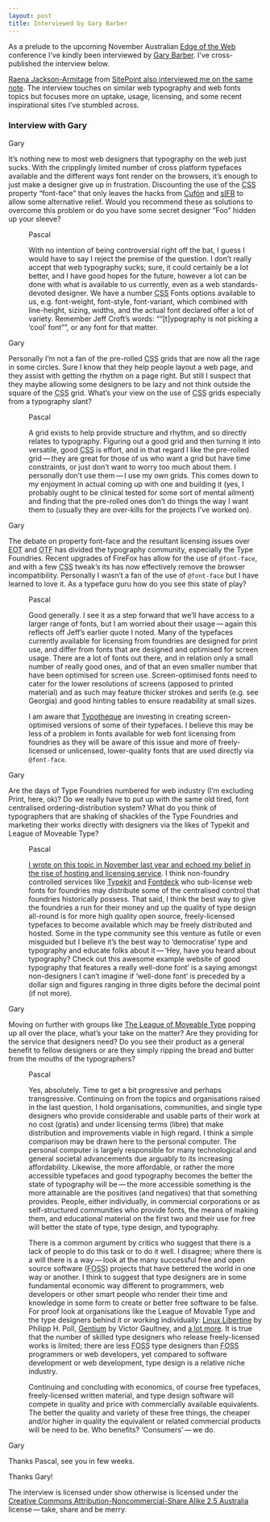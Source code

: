 ```yaml
---
layout: post
title: Interviewed by Gary Barber
---
```


As a prelude to the upcoming November Australian [Edge of the Web](http://www.edgeoftheweb.org.au/) conference I've kindly been interviewed by [Gary Barber](http://manwithnoblog.com/2009/10/11/simon-pascal-klein/). I've cross-published the interview below.

<p class="note"><a title="Raena Jackson-Armitage&rsquo; personal site" href="http://www.heyraena.com/">Raena Jackson-Armitage</a> from <a title="SitePoint&rsquo; interview with Simon Pascal Klein" href="http://articles.sitepoint.com/article/interview-simon-pascal-klein">SitePoint also interviewed me on the same note</a>. The interview touches on similar web typography and web fonts topics but focuses more on uptake, usage, licensing, and some recent inspirational sites I&rsquo;ve stumbled across.</p>

### Interview with Gary

<dl class="conversation">
<dt><span class="speaker">Gary</span>
<p>It&rsquo;s nothing new to most web designers that typography on the web just sucks. With the cripplingly limited number of cross platform typefaces available and the different ways font render on the browsers, it&rsquo;s enough to just make a designer give up in frustration. Discounting the use of the <acronym title="Cascading Style Sheets"><acronym title="Cascading Style Sheets">CSS</acronym></acronym> property &ldquo;font-face&rdquo; that only leaves the hacks from <a title="Cuf&oacute;n on GitHub.com" href="http://wiki.github.com/sorccu/cufon/about">Cuf&oacute;n</a> and <a title="Wikipedia (En): Scalable Inman Flash Replacement" href="http://en.wikipedia.org/wiki/Scalable_Inman_Flash_Replacement"><acronym title="Scalable Inman Flash Replacement">sIFR</acronym></a> to allow some alternative relief. Would you recommend these as solutions to overcome this problem or do you have some secret designer &ldquo;Foo&rdquo; hidden up your sleeve?</p></dt>

<dd><span class="speaker">Pascal</span>
<p>With no intention of being controversial right off the bat, I guess I would have to say I reject the premise of the question. I don&rsquo;t really accept that web typography sucks; sure, it could certainly be a lot better, and I have good hopes for the future, however a lot can be done with what is available to us currently, even as a web standards-devoted designer. We have a number <acronym title="Cascading Style Sheets"><acronym title="Cascading Style Sheets">CSS</acronym></acronym> Fonts options available to us, e.g. font-weight, font-style, font-variant, which combined with line-height, sizing, widths, and the actual font declared offer a lot of variety. Remember Jeff Croft&rsquo;s words: &ldquo;<q>[t]ypography is not picking a &lsquo;cool&rsquo; font</q>&rdquo;, or any font for that matter.</p></dd>


<dt><span class="speaker">Gary</span>
<p>Personally I&rsquo;m not a fan of the pre-rolled <acronym title="Cascading Style Sheets">CSS</acronym> grids that are now all the rage in some circles. Sure I know that they help people layout a web page, and they assist with getting the rhythm on a page right.  But still I suspect that they maybe allowing some designers to be lazy and not think outside the square of the <acronym title="Cascading Style Sheets">CSS</acronym> grid. What&rsquo;s your view on the use of <acronym title="Cascading Style Sheets">CSS</acronym> grids especially from a typography slant?</p></dt>

<dd><span class="speaker">Pascal</span>
<p>A grid exists to help provide structure and rhythm, and so directly relates to typography. Figuring out a good grid and then turning it into versatile, good <acronym title="Cascading Style Sheets">CSS</acronym> is effort, and in that regard I like the pre-rolled grid&thinsp;&mdash;&thinsp;they are great for those of us who want a grid but have time constraints, or just don&rsquo;t want to worry too much about them. I personally don&rsquo;t use them&thinsp;&mdash;&thinsp;I use my own grids. This comes down to my enjoyment in actual coming up with one and building it (yes, I probably ought to be clinical tested for some sort of mental ailment) and finding that the pre-rolled ones don&rsquo;t do things the way I want them to (usually they are over-kills for the projects I&rsquo;ve worked on).</p></dd>


<dt><span class="speaker">Gary</span>
<p>The debate on property font-face and the resultant licensing issues over <acronym title="Embedded OpenType">EOT</acronym> and <acronym title="OpenType Format">OTF</acronym>  has divided the typography community, especially the Type Foundries. Recent upgrades of FireFox has allow for the use of <code><span class="element">@font-face</span></code>, and with a few <acronym title="Cascading Style Sheets">CSS</acronym> tweak&rsquo;s its has now effectively remove the browser incompatibility. Personally I wasn&rsquo;t a fan of the use of <code><span class="element">@font-face</span></code> but I have learned to love it.  As a typeface guru how do you see this state of play?</p></dt>

<dd><span class="speaker">Pascal</span>
<p>Good generally. I see it as a step forward that we&rsquo;ll have access to a larger range of fonts, but I am worried about their usage&thinsp;&mdash;&thinsp;again this reflects off Jeff&rsquo;s earlier quote I noted. Many of the typefaces currently available for licensing from foundries are designed for print use, and differ from fonts that are designed and optimised for screen usage. There are a lot of fonts out there, and in relation only a small number of really good ones, and of that an even smaller number that have been optimised for screen use. Screen-optimised fonts need to cater for the lower resolutions of screens (apposed to printed material) and as such may feature thicker strokes and serifs (e.g. see Georgia) and good hinting tables to ensure readability at small sizes.</p>

<p>I am aware that <a titl="Typotheque type foundry" href="http://typotheque.com/">Typotheque</a> are investing in creating screen-optimised versions of some of their typefaces. I believe this may be less of a problem in fonts available for web font licensing from foundries as they will be aware of this issue and more of freely-licensed or unlicensed, lower-quality fonts that are used directly via <code><span class="element">@font-face</span></code>.</p></dd>


<dt><span class="speaker">Gary</span>
<p>Are the days of Type Foundries numbered for web industry (I&rsquo;m excluding Print, here, ok)?  Do we really have to put up with the same old tired, font centralised ordering-distribution system?   What do you think of typographers that are shaking of shackles of the Type Foundries and marketing their works directly with designers via the likes of Typekit and League of Moveable Type?</p></dt>

<dd><span class="speaker">Pascal</span>
<p><a title="klepas.org: Web fonts&thinsp;&mdash;&thinsp;the death of type foundries?" href="http://klepas.org/web-fonts-the-death-of-type-foundries/">I wrote on this topic in November last year and echoed my belief in the rise of hosting and licensing service</a>. I think non-foundry controlled services like <a title="Typekit web font licensing and hosting service" href="http://typekit.com/">Typekit</a> and <a title="Fonddeck web font licensing and hosting service" href="http://fontdeck.com/">Fontdeck</a> who sub-license web fonts for foundries may distribute some of the centralised control that foundries historically possess. That said, I think the best way to give the foundries a run for their money and up the quality of type design all-round is for more high quality open source, freely-licensed typefaces to become available which may be freely distributed and hosted. Some in the type community see this venture as futile or even misguided but I believe it&rsquo;s the best way to &lsquo;democratise&rsquo; type and typography and educate folks about it&thinsp;&mdash;&thinsp;&lsquo;Hey, have you heard about typography? Check out this awesome example website of good typography that features a really well-done font&rsquo; is a saying amongst non-designers I can&rsquo;t imagine if &lsquo;well-done font&rsquo; is preceded by a dollar sign and figures ranging in three digits before the decimal point (if not more).</p></dd>


<dt><span class="speaker">Gary</span>
<p>Moving on further with groups like <a href="http://www.theleagueofmoveabletype.com/" title="The League of Moveable Type">The League of Moveable Type</a> popping up all over the place, what&rsquo;s your take on the matter? Are they providing for the service that designers need?  Do you see their product as a general benefit to fellow designers or are they simply ripping the bread and butter from the mouths of the typographers?</p></dt>

<dd><span class="speaker">Pascal</span>
<p>Yes, absolutely. Time to get a bit progressive and perhaps transgressive. Continuing on from the topics and organisations raised in the last question, I hold organisations, communities, and single type designers who provide considerable and usable parts of their work at no cost (gratis) and under licensing terms (libre) that make distribution and improvements viable in high regard. I think a simple comparison may be drawn here to the personal computer. The personal computer is largely responsible for many technological and general societal advancements due arguably to its increasing affordability. Likewise, the more affordable, or rather the more accessible typefaces and good typography becomes the better the state of typography will be&thinsp;&mdash;&thinsp;the more accessible something is the more attainable are the positives (and negatives) that that something provides. People, either individually, in commercial corporations or as self-structured communities who provide fonts, the means of making them, and educational material on the first two and their use for free will better the state of type, type design, and typography.</p>

<p>There is a common argument by critics who suggest that there is a lack of people to do this task or to do it well. I disagree; where there is a will there is a way&thinsp;&mdash;&thinsp;look at the many successful free and open source software (<acronym title="Free and Open Source Software">FOSS</acronym>) projects that have bettered the world in one way or another. I think to suggest that type designers are in some fundamental economic way different to programmers, web developers or other smart people who render their time and knowledge in some form to create or better free software to be false. For proof look at organisations like the League of Movable Type and the type designers behind it or working individually: <a href=
"http://linuxlibertine.sourceforge.net/Libertine-EN.html" title="Linux Liberation font super-family">Linux Libertine</a> by Philipp H. Poll, <a href="http://scripts.sil.org/cms/scripts/page.php?site_id=nrsi&id=gentium" title="Gentium family">Gentium</a> by Victor Gaultney, and <a href="http://klepas.org/open-baskerville/#status-of-free-fonts" title="klepas.org: Open Baskerville &sect; The status of free fonts">a lot more</a>. It is true that the number of skilled type designers who release freely-licensed works is limited; there are less <acronym title="Free and Open Source Software">FOSS</acronym> type designers than <acronym title="Free and Open Source Software">FOSS</acronym> programmers or web developers, yet compared to software development or web development, type design is a relative niche industry.</p>

<p>Continuing and concluding with economics, of course free typefaces, freely-licensed written material, and type design software will compete in quality and price with commercially available equivalents. The better the quality and variety of these free things, the cheaper and/or higher in quality the equivalent or related commercial products will be need to be. Who benefits? &lsquo;Consumers&rsquo;&thinsp;&mdash;&thinsp;we do.</p></dd>


<dt><span class="speaker">Gary</span>
<p>Thanks Pascal, see you in few weeks.</p>
</dt>
</dl>

Thanks Gary!

The interview is licensed under  show otherwise is licensed under the [Creative Commons Attribution-Noncommercial-Share Alike 2.5 Australia](http://creativecommons.org/licenses/by-nc-sa/2.5/au/) license&thinsp;&mdash;&thinsp;take, share and be merry.